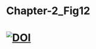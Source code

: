 # Chapter-2_Fig12
# [![DOI](https://zenodo.org/badge/DOI/10.5281/zenodo.6353809.svg)](https://doi.org/10.5281/zenodo.6353809)

